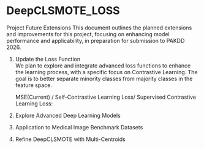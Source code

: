 # DeepCLSMOTE_LOSS

Project Future Extensions
This document outlines the planned extensions and improvements for this project, focusing on enhancing model performance and applicability, in preparation for submission to PAKDD 2026.  

1. Update the Loss Function     
We plan to explore and integrate advanced loss functions to enhance the learning process, with a specific focus on Contrastive Learning. The goal is to better separate minority classes from majority classes in the feature space.  

   MSE(Current) / Self-Contrastive Learning Loss/ Supervised Contrastive Learning Loss:
3. Explore Advanced Deep Learning Models

4. Application to Medical Image Benchmark Datasets

5. Refine DeepCLSMOTE with Multi-Centroids
